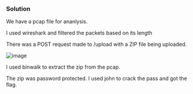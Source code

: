 ### Solution

We have a pcap file for ananlysis.

I used wireshark and filtered the packets based on its length

There was a POST request made to /upload with a ZIP file being uploaded. 

![image](https://github.com/user-attachments/assets/2dd25f63-4b39-4ee5-b043-1c203015b5f4)

I used binwalk to extract the zip from the pcap.

The zip was password protected. I used john to crack the pass and got the flag.
